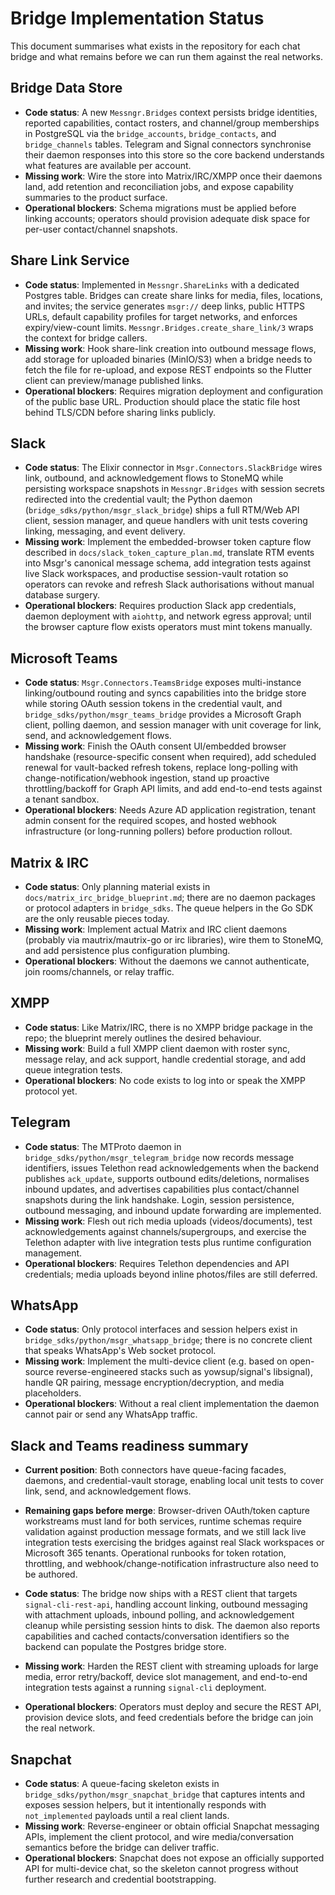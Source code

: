 # Bridge Implementation Status

This document summarises what exists in the repository for each chat bridge and what remains
before we can run them against the real networks.

## Bridge Data Store
- **Code status**: A new `Messngr.Bridges` context persists bridge identities, reported capabilities,
  contact rosters, and channel/group memberships in PostgreSQL via the `bridge_accounts`,
  `bridge_contacts`, and `bridge_channels` tables. Telegram and Signal connectors synchronise
  their daemon responses into this store so the core backend understands what features are
  available per account.
- **Missing work**: Wire the store into Matrix/IRC/XMPP once their daemons land, add retention and
  reconciliation jobs, and expose capability summaries to the product surface.
- **Operational blockers**: Schema migrations must be applied before linking accounts; operators
  should provision adequate disk space for per-user contact/channel snapshots.

## Share Link Service
- **Code status**: Implemented in `Messngr.ShareLinks` with a dedicated Postgres table. Bridges can
  create share links for media, files, locations, and invites; the service generates `msgr://`
  deep links, public HTTPS URLs, default capability profiles for target networks, and enforces
  expiry/view-count limits. `Messngr.Bridges.create_share_link/3` wraps the context for bridge
  callers.
- **Missing work**: Hook share-link creation into outbound message flows, add storage for uploaded
  binaries (MinIO/S3) when a bridge needs to fetch the file for re-upload, and expose REST endpoints
  so the Flutter client can preview/manage published links.
- **Operational blockers**: Requires migration deployment and configuration of the public base URL.
  Production should place the static file host behind TLS/CDN before sharing links publicly.

## Slack
- **Code status**: The Elixir connector in `Msgr.Connectors.SlackBridge` wires link, outbound, and
  acknowledgement flows to StoneMQ while persisting workspace snapshots in `Messngr.Bridges` with
  session secrets redirected into the credential vault; the Python daemon
  (`bridge_sdks/python/msgr_slack_bridge`) ships a full RTM/Web API client, session manager, and
  queue handlers with unit tests covering linking, messaging, and event delivery.
- **Missing work**: Implement the embedded-browser token capture flow described in
  `docs/slack_token_capture_plan.md`, translate RTM events into Msgr's canonical message schema, add
  integration tests against live Slack workspaces, and productise session-vault rotation so
  operators can revoke and refresh Slack authorisations without manual database surgery.
- **Operational blockers**: Requires production Slack app credentials, daemon deployment with
  `aiohttp`, and network egress approval; until the browser capture flow exists operators must mint
  tokens manually.

## Microsoft Teams
- **Code status**: `Msgr.Connectors.TeamsBridge` exposes multi-instance linking/outbound routing and
  syncs capabilities into the bridge store while storing OAuth session tokens in the credential
  vault, and `bridge_sdks/python/msgr_teams_bridge` provides a Microsoft Graph client, polling
  daemon, and session manager with unit coverage for link, send, and acknowledgement flows.
- **Missing work**: Finish the OAuth consent UI/embedded browser handshake (resource-specific
  consent when required), add scheduled renewal for vault-backed refresh tokens, replace long-polling
  with change-notification/webhook ingestion, stand up proactive throttling/backoff for Graph API
  limits, and add end-to-end tests against a tenant sandbox.
- **Operational blockers**: Needs Azure AD application registration, tenant admin consent for the
  required scopes, and hosted webhook infrastructure (or long-running pollers) before production
  rollout.

## Matrix & IRC
- **Code status**: Only planning material exists in `docs/matrix_irc_bridge_blueprint.md`; there are
  no daemon packages or protocol adapters in `bridge_sdks`. The queue helpers in the Go SDK are the
  only reusable pieces today.
- **Missing work**: Implement actual Matrix and IRC client daemons (probably via mautrix/mautrix-go
  or irc libraries), wire them to StoneMQ, and add persistence plus configuration plumbing.
- **Operational blockers**: Without the daemons we cannot authenticate, join rooms/channels, or relay
  traffic.

## XMPP
- **Code status**: Like Matrix/IRC, there is no XMPP bridge package in the repo; the blueprint merely
  outlines the desired behaviour.
- **Missing work**: Build a full XMPP client daemon with roster sync, message relay, and ack support,
  handle credential storage, and add queue integration tests.
- **Operational blockers**: No code exists to log into or speak the XMPP protocol yet.

## Telegram
- **Code status**: The MTProto daemon in `bridge_sdks/python/msgr_telegram_bridge` now records
  message identifiers, issues Telethon read acknowledgements when the backend publishes
  `ack_update`, supports outbound edits/deletions, normalises inbound updates, and advertises
  capabilities plus contact/channel snapshots during the link handshake. Login, session
  persistence, outbound messaging, and inbound update forwarding are implemented.
- **Missing work**: Flesh out rich media uploads (videos/documents), test acknowledgements against
  channels/supergroups, and exercise the Telethon adapter with live integration tests plus runtime
  configuration management.
- **Operational blockers**: Requires Telethon dependencies and API credentials; media uploads beyond
  inline photos/files are still deferred.

## WhatsApp
- **Code status**: Only protocol interfaces and session helpers exist in
  `bridge_sdks/python/msgr_whatsapp_bridge`; there is no concrete client that speaks WhatsApp's
  Web socket protocol.
- **Missing work**: Implement the multi-device client (e.g. based on open-source reverse-engineered
  stacks such as yowsup/signal's libsignal), handle QR pairing, message encryption/decryption, and
  media placeholders.
- **Operational blockers**: Without a real client implementation the daemon cannot pair or send any
  WhatsApp traffic.

## Slack and Teams readiness summary
- **Current position**: Both connectors have queue-facing facades, daemons, and credential-vault
  storage, enabling local unit tests to cover link, send, and acknowledgement flows.
- **Remaining gaps before merge**: Browser-driven OAuth/token capture workstreams must land for both
  services, runtime schemas require validation against production message formats, and we still lack
  live integration tests exercising the bridges against real Slack workspaces or Microsoft 365
  tenants. Operational runbooks for token rotation, throttling, and webhook/change-notification
  infrastructure also need to be authored.

- **Code status**: The bridge now ships with a REST client that targets `signal-cli-rest-api`,
  handling account linking, outbound messaging with attachment uploads, inbound polling, and
  acknowledgement cleanup while persisting session hints to disk. The daemon also reports
  capabilities and cached contacts/conversation identifiers so the backend can populate the
  Postgres bridge store.
- **Missing work**: Harden the REST client with streaming uploads for large media, error
  retry/backoff, device slot management, and end-to-end integration tests against a running
  `signal-cli` deployment.
- **Operational blockers**: Operators must deploy and secure the REST API, provision device slots,
  and feed credentials before the bridge can join the real network.

## Snapchat
- **Code status**: A queue-facing skeleton exists in `bridge_sdks/python/msgr_snapchat_bridge` that
  captures intents and exposes session helpers, but it intentionally responds with
  `not_implemented` payloads until a real client lands.
- **Missing work**: Reverse-engineer or obtain official Snapchat messaging APIs, implement the
  client protocol, and wire media/conversation semantics before the bridge can deliver traffic.
- **Operational blockers**: Snapchat does not expose an officially supported API for multi-device
  chat, so the skeleton cannot progress without further research and credential bootstrapping.

